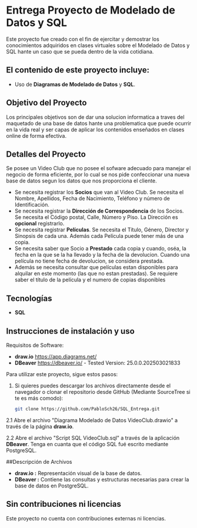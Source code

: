 # Entrega Proyecto de Modelado de Datos y SQL

Este proyecto fue creado con el fin de ejercitar y demostrar los conocimientos adquiridos en clases virtuales sobre el Modelado de Datos y SQL hante un caso que se pueda dentro de la vida cotidiana.

## El contenido de este proyecto incluye:

- Uso de **Diagramas de Modelado de Datos** y **SQL**.

## Objetivo del Proyecto

Los principales objetivos son de dar una solucion informatica a traves del maquetado de una base de datos hante una problematica que puede ocurrir en la vida real y ser capas de aplicar los contenidos enseñados en clases online de forma efectiva.

## Detalles del Proyecto

Se posee un Video Club que no posee el sofware adecuado para manejar el negocio de forma eficiente, por lo cual se nos pide confeccionar una nueva base de datos segun los datos que nos proporciona el cliente.

- Se necesita registrar los **Socios** que van al Video Club. Se necesita el Nombre, Apellidos, Fecha de Nacimiento, Teléfono y número de Identificación.
- Se necesita registrar la **Dirección de Correspondencia** de los Socios. Se necesita el Código postal, Calle, Número y Piso. La Dirección es **opcional** registrarlo.
- Se necesita registrar **Películas**. Se necesita el Título, Género, Director y Sinopsis de cada una. Además cada Película puede tener más de una copia.
- Se necesita saber que Socio a **Prestado** cada copia y cuando, oséa, la fecha en la que se la ha llevado y la fecha de la devolucion. Cuando una película no tiene fecha de devolucion, se considera prestada.
- Además se necesita consultar que películas estan disponibles para alquilar en este momento (las que no estan prestadas). Se requiere saber el título de la película y el numero de copias disponibles

## Tecnologías

- **SQL**

## Instrucciones de instalación y uso

Requisitos de Software:

- **draw.io** https://app.diagrams.net/
- **DBeaver** https://dbeaver.io/ - Tested Version: 25.0.0.202503021833

Para utilizar este proyecto, sigue estos pasos:

1. Si quieres puedes descargar los archivos directamente desde el navegador o clonar el repositorio desde GitHub (Mediante SourceTree si te es más comodo):
   ```bash
   git clone https://github.com/PabloSch26/SQL_Entrega.git
2.1 Abre el archivo "Diagrama Modelado de Datos VideoClub.drawio" a través de la página **draw.io**.

2.2 Abre el archivo "Script SQL VideoClub.sql" a través de la aplicación  **DBeaver**. Tenga en cuanta que el código SQL fué escrito mediante PostgreSQL.

##Descripción de Archivos

- **draw.io :** Representación visual de la base de datos.
- **DBeaver :** Contiene las consultas y estructuras necesarias para crear la base de datos en PostgreSQL.

## Sin contribuciones ni licencias

Este proyecto no cuenta con contribuciones externas ni licencias.
